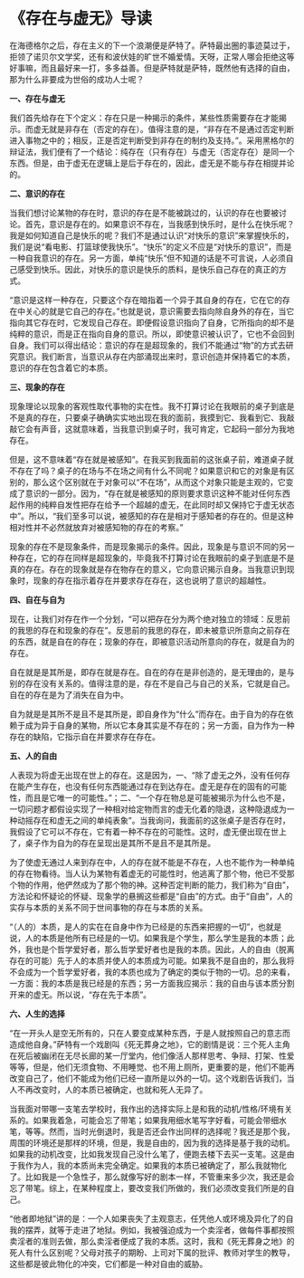 # 《存在与虚无》导读

在海德格尔之后，存在主义的下一个浪潮便是萨特了。萨特最出圈的事迹莫过于，拒领了诺贝尔文学奖，还有和波伏娃的旷世不婚爱情。天呀，正常人哪会拒绝这等好事嘛，而且最好来一打，多多益善。但是萨特就是萨特，既然他有选择的自由，那为什么非要成为世俗的成功人士呢？

**一、存在与虚无**

我们首先给存在下个定义：存在只是一种揭示的条件，某些性质需要存在才能揭示。而虚无就是非存在（否定的存在）。值得注意的是，“非存在不是通过否定判断进入事物之中的；相反，正是否定判断受到非存在的制约及支持。”。采用黑格尔的辩证法，我们便有了一个结论：纯存在（只有存在）与虚无（否定存在）是同一个东西。但是，由于虚无在逻辑上是后于存在的，因此，虚无是不能与存在相提并论的。

**二、意识的存在**

当我们想讨论某物的存在时，意识的存在是不能被跳过的，认识的存在也要被讨论。首先，意识是存在的。如果意识不存在，当我感到快乐时，是什么在快乐呢？我是如何知道自己是快乐的呢？我们不是通过认识“对快乐的意识”来掌握快乐的，我们是说“看电影、打篮球使我快乐”。“快乐”的定义不应是“对快乐的意识”，而是一种自我意识的存在。另一方面，单纯“快乐”但不知道的话是不可言说，人必须自己感受到快乐。因此，对快乐的意识是快乐的质料，是快乐自己存在的真正的方式。

“意识是这样一种存在，只要这个存在暗指着一个异于其自身的存在，它在它的存在中关心的就是它自己的存在。”也就是说，意识需要去指向除自身外的存在，当它指向其它存在时，它发现自己存在。即便假设意识指向了自身，它所指向的却不是纯粹的意识，而是正在指向自身的意识。所以，即使意识被认识了，它也不会回到自身。我们可以得出结论：意识的存在是超现象的，我们不能通过“物”的方式去研究意识。我们断言，当意识从存在内部涌现出来时，意识创造并保持着它的本质，意识的存在包含着它的本质。

**三、现象的存在**

现象理论以现象的客观性取代事物的实在性。我不打算讨论在我眼前的桌子到底是不是真的存在，只要桌子确确实实地出现在我的面前，我摸到它、我看到它、我敲敲它会有声音，这就意味着，当我意识到桌子时，我可肯定，它起码一部分为我地存在。

但是，这不意味着“存在就是被感知”。在我买到我面前的这张桌子前，难道桌子就不存在了吗？桌子的在场与不在场之间有什么不同呢？如果意识和它的对象是有区别的，那么这个区别就在于对象可以“不在场”，从而这个对象只能是主观的，它变成了意识的一部分。因为，“存在就是被感知的原则要求意识这种不能对任何东西起作用的纯粹自发性把存在给予一个超越的虚无，在此同时却又保持它于虚无状态中”。所以，“我们至多可以说，被感知的存在是相对于感知者的存在的。但是这种相对性并不必然就放弃对被感知物的存在的考察。”

现象的存在不是现象条件，而是现象揭示的条件。因此，现象是与意识不同的另一种存在，它的存在同样是超现象的，毕竟我不打算讨论在我眼前的桌子到底是不是真的存在。存在的现象就是存在物存在的意义，它向意识揭示自身。当我意识到现象时，现象的存在指示着存在并要求存在存在，这也说明了意识的超越性。

**四、自在与自为**

现在，让我们对存在作一个分划，“可以把存在分为两个绝对独立的领域：反思前的我思的存在和现象的存在”。反思前的我思的存在，即未被意识所意向之前存在的东西，就是自在的存在；现象的存在，即被意识活动所意向的存在，就是自为的存在。

自在就是是其所是，即存在就是存在。自在的存在是非创造的，是无理由的，是与别的存在没有关系的。值得注意的是，存在不是自己与自己的关系，它就是自己。自在的存在是为了消失在自为中。

自为就是是其所不是且不是其所是，即自身作为“什么”而存在。由于自为的存在依赖于成为异于自身的某物，所以它本身其实是不存在的；另一方面，自为作为一种存在的缺陷，它指示自在并要求存在存在。

**五、人的自由**

人表现为将虚无出现在世上的存在。这是因为，一、“除了虚无之外，没有任何存在能产生存在，也没有任何东西能通过存在到达存在。虚无是存在的固有的可能性，而且是它唯一的可能性。”；二、“一个存在物总是可能被揭示为什么也不是，一切问题才都假设实现了一种相对给定物而言的虚无化着的隐退，这种隐退成为一种动摇存在和虚无之间的单纯表象”。当我询问，我面前的这张桌子是否存在时，我假设了它可以不存在，它有着一种不存在的可能性。这时，虚无便出现在世上了，桌子作为自为的存在呈现出是其所不是且不是其所是。

为了使虚无通过人来到存在中，人的存在就不能是不存在，人也不能作为一种单纯的存在物看待。当人认为某物有着虚无的可能性时，他逃离了那个物，他已不受那个物的作用，他俨然成为了那个物的神。这种否定判断的能力，我们称为“自由”，方法论和怀疑论的怀疑、现象学的悬搁这些都是“自由”的方式。由于“自由”，人的实存与本质的关系不同于世间事物的存在与本质的关系。

“（人的）本质，是人的实在在自身中作为已经是的东西来把握的一切”，也就是说，人的本质是他所有已经是的一切。如果我是个学生，那么学生是我的本质；此外，我也是个哲学爱好者，那么哲学爱好者也是我的本质。因此，人的自由（脱离存在的可能）先于人的本质并使人的本质成为可能。如果我不是自由的，那么我将不会成为一个哲学爱好者，我的本质也成为了确定的类似于物的一切。总的来看，一方面：我的本质是我已经是的东西；另一方面我应揭示：我的自由与该本质分割开来的虚无。所以说，“存在先于本质”。

**六、人生的选择**

“在一开头人是空无所有的，只在人要变成某种东西，于是人就按照自己的意志而造成他自身。”萨特有一个戏剧叫《死无葬身之地》，它的剧情是说：三个死人主角在死后被幽闭在无尽长廊的某一厅堂内，他们像活人那样思考、争辩、打架、性爱等等，但是，他们无须食物、不用睡觉、也不用上厕所，更重要的是，他们不能再改变自己了，他们不能成为他们已经一直所是以外的一切。这个戏剧告诉我们，当人不再改变时，人的本质已被确定，也就和死人无异了。

当我面对带哪一支笔去学校时，我作出的选择实际上是和我的动机/性格/环境有关系的。如果我着急，可能会忘了带笔；如果我用细水笔写字好看，可能会带细水笔，等等。然而，当时光倒退时，我是否还会作出同样的选择呢？我还是那个我，周围的环境还是那样的环境，但是，我是自由的，因为我的选择是基于我的动机。如果我的动机改变，比如我发现自己没什么笔了，便跑去楼下去买一支笔。这是由于我作为人，我的本质尚未完全确定。如果我的本质已被确定了，那么我就物化了。比如我是一个急性子，那么就像写好的剧本一样，不管重来多少次，我还是会忘了带笔。综上，在某种程度上，要改变我们所做的，我们必须改变我们所是的自己。

“他者即地狱”讲的是：一个人如果丧失了主观意志，任凭他人或环境及异化了的自我的摆弄，就等于走进了地狱。例如，我被强迫成为一个卖淫者，做每件事都按照卖淫者的准则去做，那么卖淫者便成了我的本质。这时，我和《死无葬身之地》的死人有什么区别呢？父母对孩子的期盼、上司对下属的批评、教师对学生的教导，这些都是彼此物化的冲突，它们都是一种对自由的威胁。